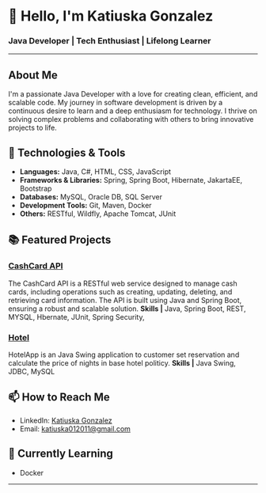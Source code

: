 # 👋 Hello, I'm Katiuska Gonzalez

### Java Developer | Tech Enthusiast | Lifelong Learner

---

## About Me

I'm a passionate Java Developer with a love for creating clean, efficient, and scalable code. My journey in software development is driven by a continuous desire to learn and a deep enthusiasm for technology. I thrive on solving complex problems and collaborating with others to bring innovative projects to life.


## 🔧 Technologies & Tools

- **Languages:** Java, C#, HTML, CSS, JavaScript
- **Frameworks & Libraries:** Spring, Spring Boot, Hibernate, JakartaEE, Bootstrap
- **Databases:** MySQL, Oracle DB, SQL Server
- **Development Tools:** Git, Maven, Docker
- **Others:** RESTful, Wildfly, Apache Tomcat, JUnit

## 📚 Featured Projects


### [CashCard API](https://github.com/katiuska012011/cashcardApiRest)
The CashCard API is a RESTful web service designed to manage cash cards, 
including operations such as creating, updating, deleting, and retrieving card information. The API is built using Java and Spring Boot, ensuring a robust and scalable solution.
**Skills |** Java, Spring Boot, REST, MYSQL, Hbernate, JUnit, Spring Security,   

### [Hotel](https://github.com/katiuska012011/HotelAlura)
HotelApp is an Java Swing application to customer set reservation and calculate the price of nights in base hotel politicy. 
**Skills |** Java Swing, JDBC, MySQL   


## 📫 How to Reach Me

- LinkedIn: [Katiuska Gonzalez](https://www.linkedin.com/in/katiuskagonzalez/)
- Email: katiuska012011@gmail.com

## 🌱 Currently Learning
- Docker

---

